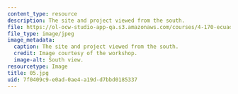 ```yaml
---
content_type: resource
description: The site and project viewed from the south.
file: https://ol-ocw-studio-app-qa.s3.amazonaws.com/courses/4-170-ecuador-workshop-fall-2006/7f0409c9e0ad0ae4a19dd7bbd0185337_05.jpg
file_type: image/jpeg
image_metadata:
  caption: The site and project viewed from the south.
  credit: Image courtesy of the workshop.
  image-alt: South view.
resourcetype: Image
title: 05.jpg
uid: 7f0409c9-e0ad-0ae4-a19d-d7bbd0185337
---
```

